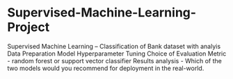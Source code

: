 # Supervised-Machine-Learning-Project
Supervised Machine Learning – Classification  of Bank dataset with analyis 
Data Preparation
Model Hyperparameter Tuning 
Choice of Evaluation Metric - random forest or support vector classifier
Results analysis - Which of the two models would you recommend for deployment in the real-world.
